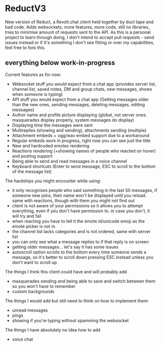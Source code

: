 # ReductV3
New version of Reduct, a Revolt.chat client held together by duct tape and bad code.
Adds websockets, more features, more code, still no libraries, tries to minimise amount of requests sent to the API.
As this is a personal project to learn through doing, I don't intend to accept pull requests - send issues instead or if it's something I don't see fitting or over my capabilities, feel free to fork this.

## everything below work-in-progress

Current features as for now:
  - Websocket stuff you would expect from a chat app (provides server list, channel list, saved notes, DM and group chats, new messages, shows when someone is typing)
  - API stuff you would expect from a chat app (Getting messages older than the new ones, sending messages, deleting messages, editing messages)
  - Author name and profile picture displaying (global, not server ones. masquerades display properly, system messages do display)
  - Displaying time the messages were sent
  - Multireplies (showing and sending), attachments sending (multiple)
  - Attachment embeds + ogg/wav embed support due to a workaround
  - Regular embeds work in progress, right now you can see just the title
  - New and hardcoded emotes rendering
  - Reactions rendering (+showing names of people who reacted on hover) and posting support
  - Being able to send and read messages in a voice channel
  - Keyboard shortcuts (Enter to send message, ESC to scroll to the bottom of the message list)

The hardships you might encounter while using:
  - it only recognises people who said something in the last 50 messages, if someone new joins, their name won't be displayed until you reload. same with reactions, though with them you might not find out
  - client is not aware of your permissions so it allows you to attempt everything, even if you don't have permission to. in case you don't, it will try and fail
  - when reacting you have to tell it the emote id/unicode emoji as the emote picker is not in
  - the channel list lacks categories and is not ordered, same with server list
  - you can only see what a message replies to if that reply is on screen
  - getting older messages... let's say it has some issues
  - autoscroll option scrolls to the bottom every time someone sends a message, so it's better to scroll down pressing ESC instead unless you don't want to scroll up

The things I think this client could have and will probably add
  - masquerades sending and being able to save and switch between them so you won't have to remember
  - custom backgrounds

The things I would add but still need to think on how to implement them:
  - unread messages
  - pings
  - showing if you're typing without spamming the websocket

The things I have absolutely no idea how to add
  - voice chat
